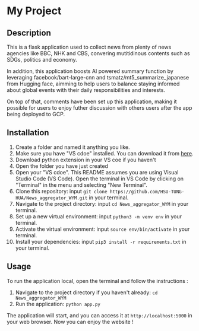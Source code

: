 # My Project

## Description
This is a flask application used to collect news from plenty of news agencies like BBC, NHK and CBS, convering mutitidinous contents such as SDGs, politics and economy.

In addition, this application boosts AI powered summary function by leveraging facebook/bart-large-cnn and tsmatz/mt5_summarize_japanese from Hugging face, aimming to help users to balance staying informed about global events with their daily responsibilities and interests.

On top of that, comments have been set up this application, making it possible for users to enjoy futher discussion with others users after the app being deployed to GCP.

## Installation

1. Create a folder and named it anything you like.
2. Make sure you have "VS cdoe" installed. You can download it from [here](https://code.visualstudio.com).
3. Download python extension in your VS coe if you haven't 
4. Open the folder you have just created
5. Open your "VS cdoe". This README assumes you are using Visual Studio Code (VS Code). Open the terminal in VS Code by clicking on "Terminal" in the menu and selecting "New Terminal".
6. Clone this repository: input `git clone https://github.com/HSU-TUNG-HUA/News_aggregator_WYM.git` in your terminal.
7. Navigate to the project directory: input `cd News_aggregator_WYM` in your terminal.
8. Set up a new virtual environment: input `python3 -m venv env` in your terminal.
9. Activate the virtual environment: input `source env/bin/activate` in your terminal.
10. Install your dependencies: input `pip3 install -r requirements.txt` in your terminal.

## Usage
To run the application local, open the terminal and follow the instructions :

1. Navigate to the project directory if you haven't already: `cd News_aggregator_WYM`
2. Run the application: `python app.py`

The application will start, and you can access it at `http://localhost:5000` in your web browser.
Now you can enjoy the website !
